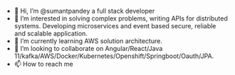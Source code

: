 - 👋 Hi, I’m @sumantpandey a full stack developer
- 👀 I’m interested in solving complex problems, writing APIs for distributed systems. Developing microservices and event based secure, reliable and scalable application.
- 🌱 I’m currently learning AWS solution architecture.
- 💞️ I’m looking to collaborate on Angular/React/Java 11/kafka/AWS/Docker/Kubernetes/Openshift/Springboot/Oauth/JPA.
- 📫 How to reach me 

<!---
sumantpandey/sumantpandey is a ✨ special ✨ repository because its `README.md` (this file) appears on your GitHub profile.
You can click the Preview link to take a look at your changes.
--->
